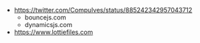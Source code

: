 - https://twitter.com/CompuIves/status/885242342957043712
  - bouncejs.com
  - dynamicsjs.com
- https://www.lottiefiles.com

